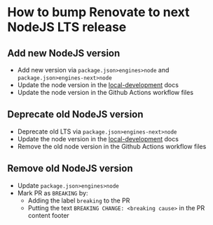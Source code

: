 # How to bump Renovate to next NodeJS LTS release

## Add new NodeJS version

- Add new version via `package.json>engines>node` and `package.json>engines-next>node`
- Update the node version in the [local-development](./local-development.md) docs
- Update the node version in the Github Actions workflow files

## Deprecate old NodeJS version

- Deprecate old LTS via `package.json>engines-next>node`
- Update the node version in the [local-development](./local-development.md) docs
- Remove the old node version in the Github Actions workflow files

## Remove old NodeJS version

- Update `package.json>engines>node`
- Mark PR as `BREAKING` by:
  - Adding the label `breaking` to the PR
  - Putting the text `BREAKING CHANGE: <breaking cause>` in the PR content footer
